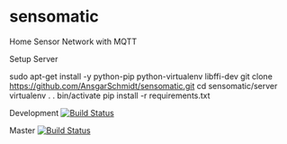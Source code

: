 sensomatic
==========

Home Sensor Network with MQTT

Setup Server

sudo apt-get install -y python-pip python-virtualenv libffi-dev 
git clone https://github.com/AnsgarSchmidt/sensomatic.git
cd sensomatic/server
virtualenv .
. bin/activate
pip install -r requirements.txt


Development [![Build Status](https://travis-ci.org/AnsgarSchmidt/sensomatic.svg?branch=development)](https://travis-ci.org/AnsgarSchmidt/sensomatic)

Master [![Build Status](https://travis-ci.org/AnsgarSchmidt/sensomatic.svg?branch=master)](https://travis-ci.org/AnsgarSchmidt/sensomatic)